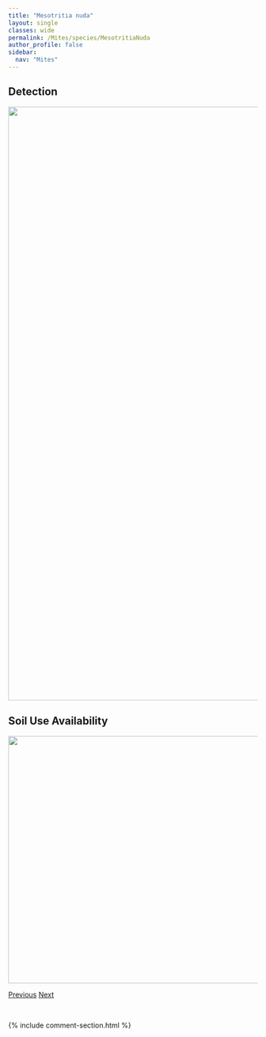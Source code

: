 ```yaml
---
title: "Mesotritia nuda"
layout: single
classes: wide
permalink: /Mites/species/MesotritiaNuda
author_profile: false
sidebar:
  nav: "Mites"
---
```


<h2>Detection</h2>

<a href="https://drive.google.com/uc?export=view&id=1NVJ4hp4KNJj7oXsX0ro69X8NDkEOTUDU">
<img src="https://drive.google.com/uc?export=view&id=1NVJ4hp4KNJj7oXsX0ro69X8NDkEOTUDU" height = "1200" width = "800">
</a>


<h2>Soil Use Availability</h2>

<a href="https://drive.google.com/uc?export=view&id=1ZvLdzAI0SWX8lJfFv3qjKR8MHTWN4jDY">
<img src="https://drive.google.com/uc?export=view&id=1ZvLdzAI0SWX8lJfFv3qjKR8MHTWN4jDY" height = "500" width = "1000">
</a>


<a href="/DevelopmentWebsite/Mites/species/MalaconothrusMollisetosus" class="pagination--pager" title="Malaconothrus mollisetosus">Previous</a> <a href="/DevelopmentWebsite/Mites/species/MoritzoppiaSp1DEW" class="pagination--pager" title="Moritzoppia sp. 1 DEW">Next</a>

<p>&nbsp;</p>

{% include comment-section.html %}
